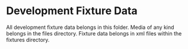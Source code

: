# Development Fixture Data

All development fixture data belongs in this folder. Media of any kind belongs
in the files directory. Fixture data belongs in xml files within the fixtures
directory.
